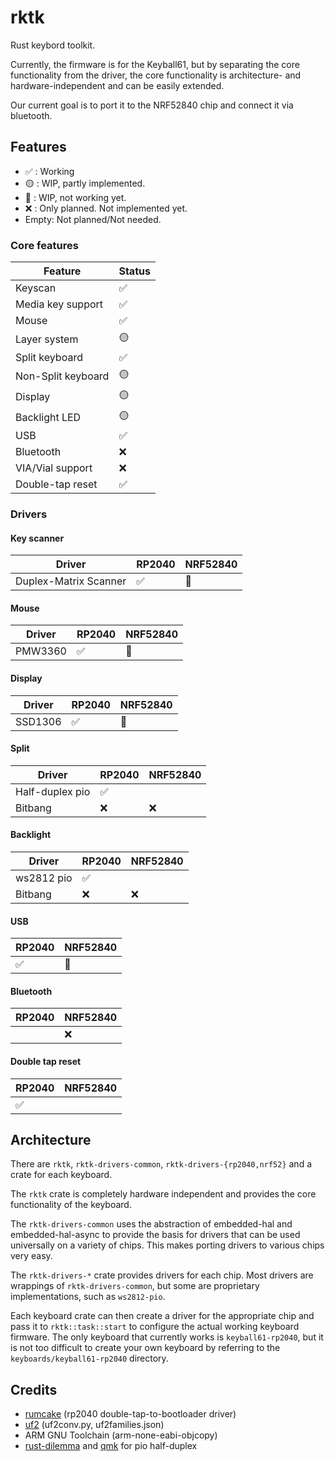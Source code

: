 # rktk

Rust keybord toolkit.

Currently, the firmware is for the Keyball61, but by separating the core
functionality from the driver, the core functionality is architecture- and
hardware-independent and can be easily extended.

Our current goal is to port it to the NRF52840 chip and connect it via
bluetooth.

## Features

- ✅ : Working
- 🟡 : WIP, partly implemented.
- 🔴 : WIP, not working yet.
- ❌ : Only planned. Not implemented yet.
- Empty: Not planned/Not needed.

### Core features

| Feature            | Status |
| ------------------ | ------ |
| Keyscan            | ✅     |
| Media key support  | ✅     |
| Mouse              | ✅     |
| Layer system       | 🟡     |
| Split keyboard     | ✅     |
| Non-Split keyboard | 🟡     |
| Display            | 🟡     |
| Backlight LED      | 🟡     |
| USB                | ✅     |
| Bluetooth          | ❌     |
| VIA/Vial support   | ❌     |
| Double-tap reset   | ✅     |

### Drivers

#### Key scanner

| Driver                | RP2040 | NRF52840 |
| --------------------- | ------ | -------- |
| Duplex-Matrix Scanner | ✅     | 🔴       |

#### Mouse

| Driver  | RP2040 | NRF52840 |
| ------- | ------ | -------- |
| PMW3360 | ✅     | 🔴       |

#### Display

| Driver  | RP2040 | NRF52840 |
| ------- | ------ | -------- |
| SSD1306 | ✅     | 🔴       |

#### Split

| Driver          | RP2040 | NRF52840 |
| --------------- | ------ | -------- |
| Half-duplex pio | ✅     |          |
| Bitbang         | ❌     | ❌       |

#### Backlight

| Driver     | RP2040 | NRF52840 |
| ---------- | ------ | -------- |
| ws2812 pio | ✅     |          |
| Bitbang    | ❌     | ❌       |

#### USB

| RP2040 | NRF52840 |
| ------ | -------- |
| ✅     | 🔴       |

#### Bluetooth

| RP2040 | NRF52840 |
| ------ | -------- |
|        | ❌       |

#### Double tap reset

| RP2040 | NRF52840 |
| ------ | -------- |
| ✅     |          |

## Architecture

There are `rktk`, `rktk-drivers-common`, `rktk-drivers-{rp2040,nrf52}` and a
crate for each keyboard.

The `rktk` crate is completely hardware independent and provides the core
functionality of the keyboard.

The `rktk-drivers-common` uses the abstraction of embedded-hal and
embedded-hal-async to provide the basis for drivers that can be used universally
on a variety of chips. This makes porting drivers to various chips very easy.

The `rktk-drivers-*` crate provides drivers for each chip. Most drivers are
wrappings of `rktk-drivers-common`, but some are proprietary implementations,
such as `ws2812-pio`.

Each keyboard crate can then create a driver for the appropriate chip and pass
it to `rktk::task::start` to configure the actual working keyboard firmware. The
only keyboard that currently works is `keyball61-rp2040`, but it is not too
difficult to create your own keyboard by referring to the
`keyboards/keyball61-rp2040` directory.

## Credits

- [rumcake](https://github.com/Univa/rumcake) (rp2040 double-tap-to-bootloader
  driver)
- [uf2](https://github.com/microsoft/uf2) (uf2conv.py, uf2families.json)
- ARM GNU Toolchain (arm-none-eabi-objcopy)
- [rust-dilemma](https://github.com/simmsb/rusty-dilemma/blob/5ffe8f5d2b6b0d534a4309edc737364cd96f44f1/firmware/src/interboard/onewire.rs)
  and
  [qmk](https://github.com/qmk/qmk_firmware/blob/master/platforms/chibios/drivers/vendor/RP/RP2040/serial_vendor.c)
  for pio half-duplex
